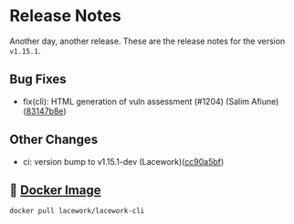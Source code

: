 # Release Notes
Another day, another release. These are the release notes for the version `v1.15.1`.

## Bug Fixes
* fix(cli): HTML generation of vuln assessment (#1204) (Salim Afiune)([83147b8e](https://github.com/lacework/go-sdk/commit/83147b8e79f67ac93c8987ac2a2149ae9435abb3))
## Other Changes
* ci: version bump to v1.15.1-dev (Lacework)([cc90a5bf](https://github.com/lacework/go-sdk/commit/cc90a5bf38ceb9f8c3ee0374c2aba9c17049fd02))

## :whale: [Docker Image](https://hub.docker.com/r/lacework/lacework-cli)
```
docker pull lacework/lacework-cli
```
